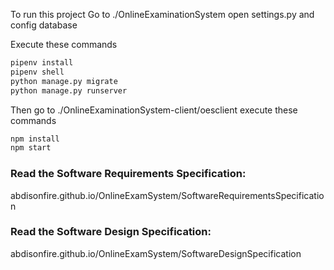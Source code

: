 To run this project
Go to ./OnlineExaminationSystem
open settings.py and config database

Execute these commands
```bash
pipenv install
pipenv shell
python manage.py migrate
python manage.py runserver
```
Then go to ./OnlineExaminationSystem-client/oesclient
execute these commands
```bash
npm install
npm start
```

### Read the Software Requirements Specification:
abdisonfire.github.io/OnlineExamSystem/SoftwareRequirementsSpecification

### Read the Software Design Specification:
abdisonfire.github.io/OnlineExamSystem/SoftwareDesignSpecification
